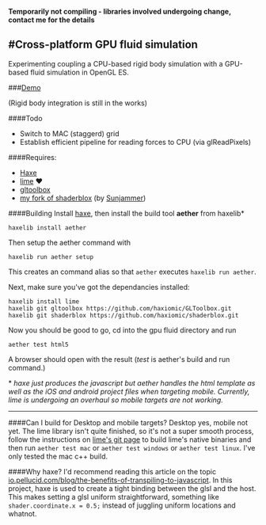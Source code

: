 **Temporarily not compiling - libraries involved undergoing change, contact me for the details**

#Cross-platform GPU fluid simulation
----
Experimenting coupling a CPU-based rigid body simulation with a GPU-based fluid simulation in OpenGL ES. 

###[Demo](http://haxiomic.github.io/GPU-Fluid-Experiments/html5/)

(Rigid body integration is still in the works)

####Todo
- Switch to MAC (staggerd) grid
- Establish efficient pipeline for reading forces to CPU (via glReadPixels)

####Requires:
- [Haxe](http://haxe.org/)
- [lime](https://github.com/openfl/lime/) ♥
- [gltoolbox](http://github.com/haxiomic/gltoolbox)
- [my fork of shaderblox](http://github.com/haxiomic/shaderblox) (by [Sunjammer](https://github.com/Sunjammer))

####Building
Install [haxe](http://haxe.org/), then install the build tool **aether** from haxelib\*

```haxelib install aether```

Then setup the aether command with 

```haxelib run aether setup```

This creates an command alias so that ```aether``` executes ```haxelib run aether```.

Next, make sure you've got the dependancies installed:
```
haxelib install lime
haxelib git gltoolbox https://github.com/haxiomic/GLToolbox.git
haxelib git shaderblox https://github.com/haxiomic/shaderblox.git
```
Now you should be good to go, cd into the gpu fluid directory and run
```
aether test html5
```
A browser should open with the result (*test* is aether's build and run command.)

\* *haxe just produces the javascript but aether handles the html template as well as the iOS and android project files when targeting mobile. Currently, lime is undergoing an overhaul so mobile targets are not working.*

---------------

####Can I build for Desktop and mobile targets?
Desktop yes, mobile not yet. The lime library isn't quite finished, so it's not a super smooth process, follow the instructions on [lime's git page](https://github.com/openfl/lime/) to build lime's native binaries and then run
```aether test mac``` or ```aether test windows``` or ```aether test linux```. I've only tested the mac c++ build.

####Why haxe?
I'd recommend reading this article on the topic [io.pellucid.com/blog/the-benefits-of-transpiling-to-javascript](http://io.pellucid.com/blog/the-benefits-of-transpiling-to-javascript). In this project, haxe is used to create a tight binding between the glsl and the host. This makes setting a glsl uniform straightforward, something like ```shader.coordinate.x = 0.5;``` instead of juggling uniform locations and whatnot.
